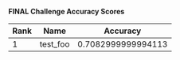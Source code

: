 **FINAL Challenge Accuracy Scores**



|Rank|Name|Accuracy|
|----|-----|---|
|1|test_foo|0.7082999999994113|
